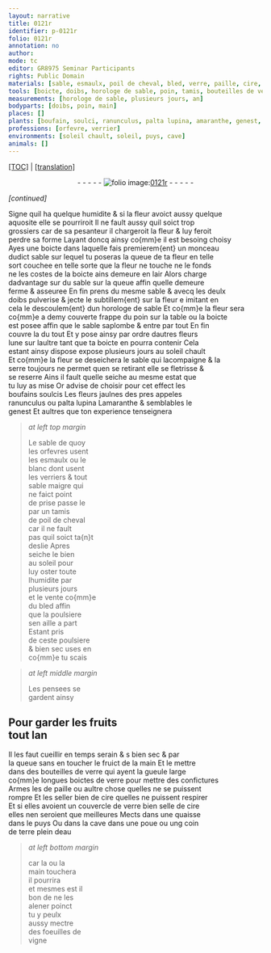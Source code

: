 ```yaml
---
layout: narrative
title: 0121r
identifier: p-0121r
folio: 0121r
annotation: no
author:
mode: tc
editor: GR8975 Seminar Participants
rights: Public Domain
materials: [sable, esmaulx, poil de cheval, bled, verre, paille, cire, terre, eau]
tools: [boicte, doibs, horologe de sable, poin, tamis, bouteilles de verre, boictes de verre, quaisse, poue]
measurements: [horologe de sable, plusieurs jours, an]
bodyparts: [doibs, poin, main]
places: []
plants: [boufain, soulci, ranunculus, palta lupina, amaranthe, genest, pensee, foeuilles de vigne]
professions: [orfevre, verrier]
environments: [soleil chault, soleil, puys, cave]
animals: []
---
```


<p><a href="{{ site.baseurl }}/diplomatic/">[TOC]</a> | <a href="{{ site.baseurl }}/texts/p-0121r_tl/" target="_blank">[translation]</a></p><div class="folio" align="center">- - - - - <a href="http://gallica.bnf.fr/ark:/12148/btv1b10500001g/f247.item.r=" target="_blank"><img src="https://cu-mkp.github.io/2017-workshop-edition/assets/photo-icon.png" alt="folio image: " style="display:inline-block; margin-bottom:-3px;"/>0121r</a> - - - - - </div>  
 
*[continued]*
  
Signe quil ha quelque humidite & si la fleur avoict aussy quelque<br/> aquosite elle se pourriroit Il ne fault aussy quil soict <span class="del">trop</span><br/> grossiers car de sa pesanteur il chargeroit la fleur & luy feroit<br/> perdre sa forme Layant doncq ainsy co{mm}e il est besoing choisy<br/> Ayes une <span class="tl">boicte</span> dans laquelle fais premierem{ent} un monceau<br/> dudict sable sur lequel tu poseras la queue de ta fleur <span class="del">en telle</span><br/> <span class="del">sort</span> couchee en telle sorte que la fleur ne touche ne le fonds<br/> ne les costes de la <span class="tl">boicte</span> ains demeure en lair Alors charge<br/> dadvantage <span class="del">sur</span> du sable sur la queue affin quelle demeure<br/> ferme & asseuree En fin prens du mesme sable & avecq les deulx<br/> <span class="tl"><span class="bp">doibs</span></span> pulverise & jecte le subtillem{ent} sur la fleur <span class="del">e</span> imitant en<br/> cela le descoulem{ent} dun <span class="ms"><span class="tl">horologe de sable</span></span> Et co{mm}e la fleur sera<br/> co{mm}e <span class="del">a demy</span> couverte frappe du <span class="tl"><span class="bp">poin</span></span> sur la table ou la <span class="tl">boicte</span><br/> est posee affin que le sable saplombe & entre par tout En fin<br/> couvre la du tout Et y pose ainsy par ordre dautres fleurs<br/> lune sur laultre tant que ta <span class="tl">boicte</span> en pourra contenir Cela<br/> estant ainsy dispose expose <span class="ms"><span class="tmp">plusieurs jours</span></span> au <span class="env">soleil chault</span><br/> Et co{mm}e la fleur se deseichera le <span class="m">sable</span> qui lacompaigne & la<br/> serre toujours ne permet quen se retirant elle se fletrisse &<br/> se reserre Ains il fault quelle seiche au mesme estat que<br/> tu luy as mise Or advise de choisir pour cet effect les<br/> <span class="pa">boufain</span>s <span class="pa">soulci</span>s Les fleurs jaulnes des pres appeles<br/> <span class="pa">ranunculus</span> ou <span class="pa">palta lupina</span> L<span class="pa">amaranthe</span> & semblables le<br/> <span class="pa">genest</span> Et aultres que ton experience tenseignera

 
> *at left top margin*
> 
> 
>   Le sable de quoy<br/> les <span class="pro">orfevre</span>s usent<br/> les <span class="m">esmaulx</span> ou le<br/> blanc dont usent<br/> les <span class="pro">verrier</span>s & tout<br/> sable maigre qui<br/> ne faict point<br/> de prise passe le<br/> par un <span class="tl">tamis</span><br/> de <span class="m">poil de cheval</span><br/> car il ne fault<br/> pas quil soict ta{n}t<br/> deslie Apres<br/> seiche le bien<br/> au <span class="env">soleil</span> pour<br/> luy oster toute<br/> lhumidite par <span class="ms"><span class="tmp"><br/> plusieurs jours</span></span><br/> et le vente co{mm}e<br/> du <span class="m">bled</span> affin<br/> que la poulsiere<br/> sen aille a part<br/> Estant pris<br/> de ceste poulsiere<br/> & bien sec uses en<br/> co{mm}e tu scais
 
> *at left middle margin*
> 
> 
>   Les <span class="pa">pensee</span>s se<br/> gardent ainsy
 
  

## Pour garder les fruits<br/> tout l<span class="ms"><span class="tmp">an</span></span>

 
Il les faut cueillir en <span class="tmp">temps serain & <span class="del">s</span> bien sec</span> & par<br/> la queue sans <span class="del">en</span> <span class="sn">toucher</span> le fruict de la <span class="bp">main</span> Et le mettre<br/> dans des <span class="tl">bouteilles de <span class="m">verre</span></span> qui ayent la gueule large<br/> co{mm}e longues <span class="tl">boictes de <span class="m">verre</span></span> pour mettre des confictures<br/> Armes les de <span class="m">paille</span> ou aultre chose quelles ne se puissent<br/> rompre Et les seller bien de <span class="m">cire</span> quelles ne puissent respirer<br/> Et si elles avoient un couvercle de <span class="m">verre</span> bien selle de <span class="m">cire</span><br/> elles nen seroient que meilleures Mects dans une <span class="tl">quaisse</span><br/> dans le <span class="env">puys</span> Ou dans la <span class="env">cave</span> dans une <span class="tl">poue</span> ou ung coin<br/> de <span class="m">terre</span> plein d<span class="m">eau</span>
 
> *at left bottom margin*
> 
> 
>   car la ou la<br/> <span class="bp">main</span> <span class="sn">touchera</span><br/> il pourrira<br/> et mesmes est il<br/> bon de ne les<br/> alener poinct<br/> tu y peulx<br/> aussy mectre<br/> des <span class="pa">foeuilles de<br/> vigne</span>

